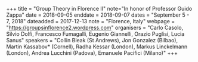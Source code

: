 +++
title = "Group Theory in Florence II"
note="In honor of Professor Guido Zappa"
date = 2018-09-05
enddate = 2018-09-07
dates = "September 5 - 7, 2018"
dateadded = 2017-12-13
note = "Florence, Italy"
webpage = "https://groupsinflorence2.wordpress.com"
organisers = "Carlo Casolo, Silvio Dolfi, Francesco Fumagalli, Eugenio Giannelli, Orazio Puglisi, Lucia Sanus"
speakers = "Collin Bleak (St Andrews), Jon Gonzalez (Bilbao), Martin Kassabov* (Cornell), Radha Kessar (London), Markus Linckelmann (London), Andrea Lucchini (Padova), Emanuele Pacifici (Milano)"
+++
